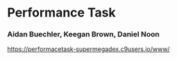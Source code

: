 # Performance Task
### Aidan Buechler, Keegan Brown, Daniel Noon

https://performacetask-supermegadex.c9users.io/www/